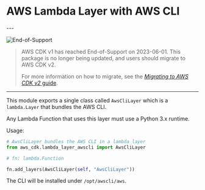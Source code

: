 # AWS Lambda Layer with AWS CLI

<!--BEGIN STABILITY BANNER-->---


![End-of-Support](https://img.shields.io/badge/End--of--Support-critical.svg?style=for-the-badge)

> AWS CDK v1 has reached End-of-Support on 2023-06-01.
> This package is no longer being updated, and users should migrate to AWS CDK v2.
>
> For more information on how to migrate, see the [*Migrating to AWS CDK v2* guide](https://docs.aws.amazon.com/cdk/v2/guide/migrating-v2.html).

---
<!--END STABILITY BANNER-->

This module exports a single class called `AwsCliLayer` which is a `lambda.Layer` that bundles the AWS CLI.

Any Lambda Function that uses this layer must use a Python 3.x runtime.

Usage:

```python
# AwsCliLayer bundles the AWS CLI in a lambda layer
from aws_cdk.lambda_layer_awscli import AwsCliLayer

# fn: lambda.Function

fn.add_layers(AwsCliLayer(self, "AwsCliLayer"))
```

The CLI will be installed under `/opt/awscli/aws`.
